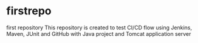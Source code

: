 # firstrepo
first repository
This repository is created to test CI/CD flow using Jenkins, Maven, JUnit and GitHub with Java project and Tomcat application server
